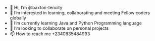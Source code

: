 - 👋 Hi, I’m @baxton-tencity
- 👀 I’m interested in learning, collaborating and meeting Fellow coders globally
- 🌱 I’m currently learning Java and Python Programming language
- 💞️ I’m looking to collaborate on personal projects
- 📫 How to reach me +2340835484993

<!---
baxton-tencity/baxton-tencity is a ✨ special ✨ repository because its `README.md` (this file) appears on your GitHub profile.
You can click the Preview link to take a look at your changes.
--->
